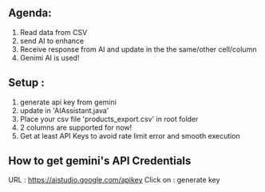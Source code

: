 Agenda:
--------------
1. Read data from CSV
2. send AI to enhance
3. Receive response from AI and update in the the same/other cell/column
4. Genimi AI is used!

Setup :
----------
1. generate api key from gemini
2. update in 'AIAssistant.java'
3. Place your csv file 'products_export.csv' in root folder
4. 2 columns are supported for now!
5. Get at least API Keys to avoid rate limit error and smooth execution


How to get gemini's API Credentials
----------------------------
URL : https://aistudio.google.com/apikey
Click on : generate key